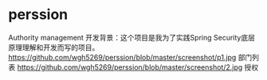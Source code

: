 # perssion
Authority management
开发背景：这个项目是我为了实践Spring Security底层原理理解和开发而写的项目。
https://github.com/wgh5269/perssion/blob/master/screenshot/p1.jpg
部门列表
https://github.com/wgh5269/perssion/blob/master/screenshot/2.jpg
授权

